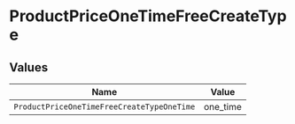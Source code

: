 # ProductPriceOneTimeFreeCreateType


## Values

| Name                                       | Value                                      |
| ------------------------------------------ | ------------------------------------------ |
| `ProductPriceOneTimeFreeCreateTypeOneTime` | one_time                                   |